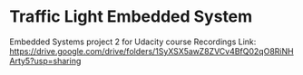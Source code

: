 # Traffic Light Embedded System 
Embedded Systems project 2 for Udacity course
Recordings Link:
https://drive.google.com/drive/folders/1SyXSX5awZ8ZVCv4BfQ02qO8RiNHArty5?usp=sharing
